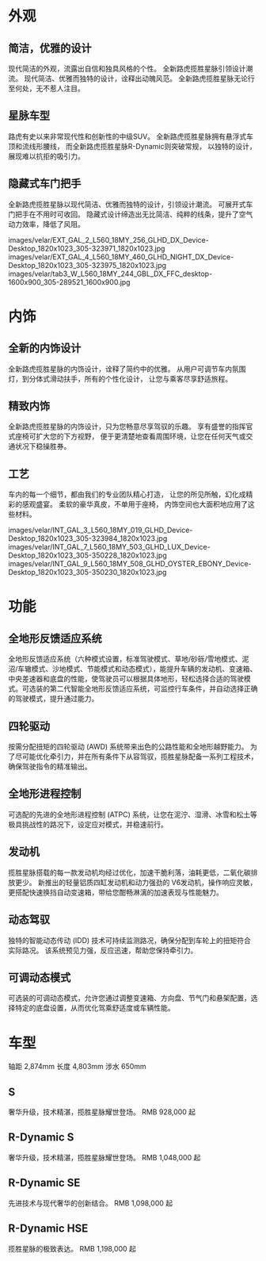 # 外观

## 简洁，优雅的设计
现代简洁的外观，流露出自信和独具风格的个性。
全新路虎揽胜星脉引领设计潮流。
现代简洁、优雅而独特的设计，诠释出动魄风范。
全新路虎揽胜星脉无论行至何处，无不惹人注目。

## 星脉车型
路虎有史以来非常现代性和创新性的中级SUV。
全新路虎揽胜星脉拥有悬浮式车顶和流线形腰线，
而全新路虎揽胜星脉R-Dynamic则突破常规，
以独特的设计，展现难以抗拒的吸引力。

## 隐藏式车门把手
全新路虎揽胜星脉以现代简洁、优雅而独特的设计，引领设计潮流。
可展开式车门把手在不用时可收回。
隐藏式设计缔造出无比简洁、纯粹的线条，提升了空气动力效率，降低了风阻。

images/velar/EXT_GAL_2_L560_18MY_256_GLHD_DX_Device-Desktop_1820x1023_305-323971_1820x1023.jpg
images/velar/EXT_GAL_4_L560_18MY_460_GLHD_NIGHT_DX_Device-Desktop_1820x1023_305-323975_1820x1023.jpg
images/velar/tab3_W_L560_18MY_244_GBL_DX_FFC_desktop-1600x900_305-289521_1600x900.jpg

# 内饰

## 全新的内饰设计
全新路虎揽胜星脉的内饰设计，诠释了简约中的优雅。
从用户可调节车内氛围灯，到分体式滑动扶手，所有的个性化设计，
让您与乘客尽享舒适旅程。

## 精致内饰
全新路虎揽胜星脉的内饰设计，只为您畅意尽享驾驭的乐趣。
享有盛誉的指挥官式座椅可扩大您的下方视野，
便于更清楚地查看周围环境，让您在任何天气或交通状况下稳操胜券。

## 工艺
车内的每一个细节，都由我们的专业团队精心打造，
让您的所见所触，幻化成精彩的感观盛宴。
柔软的豪华真皮，不单用于座椅，
内饰空间也大面积地应用了这些材料。

images/velar/INT_GAL_3_L560_18MY_019_GLHD_Device-Desktop_1820x1023_305-323984_1820x1023.jpg
images/velar/INT_GAL_7_L560_18MY_503_GLHD_LUX_Device-Desktop_1820x1023_305-350228_1820x1023.jpg
images/velar/INT_GAL_9_L560_18MY_508_GLHD_OYSTER_EBONY_Device-Desktop_1820x1023_305-350230_1820x1023.jpg

# 功能

## 全地形反馈适应系统
全地形反馈适应系统（六种模式设置，标准驾驶模式、草地/砂砾/雪地模式、泥沼/车辙模式、沙地模式、节能模式和动态模式），能提升车辆的发动机、变速箱、中央差速器和底盘的性能，使驾驶员可以根据具体地形，轻松选择合适的驾驶模式。可选装的第二代智能全地形反馈适应系统，可监控行车条件，并自动选择正确的驾驶模式，提升通过能力。

## 四轮驱动
按需分配扭矩的四轮驱动 (AWD) 系统带来出色的公路性能和全地形越野能力。 为了尽可能优化牵引力，并在所有条件下从容驾驭，揽胜星脉配备一系列工程技术，确保驾驶指令的精准输出。

## 全地形进程控制
可选配的先进的全地形进程控制 (ATPC) 系统，让您在泥泞、湿滑、冰雪和松土等极具挑战性的路况下，设定应对模式，并稳速前行。

## 发动机
揽胜星脉搭载的每一款发动机均经过优化，加速干脆利落，油耗更低，二氧化碳排放更少。 新推出的轻量铝质四缸发动机和动力强劲的 V6发动机，操作响应灵敏，更搭配快速换挡自动变速箱，带给您酣畅淋漓的加速表现与性能魅力。

## 动态驾驭
独特的智能动态传动 (IDD) 技术可持续监测路况，确保分配到车轮上的扭矩符合实际路况。 该系统预见力强，反应迅速，帮助您保持牵引力。

## 可调动态模式
可选装的可调动态模式，允许您通过调整变速箱、方向盘、节气门和悬架配置，选择特定的底盘设置，从而优化驾乘舒适度或车辆性能。

# 车型
轴距 2,874mm  长度 4,803mm  涉水 650mm

## S
奢华升级，技术精湛，揽胜星脉耀世登场。
RMB 928,000 起

## R-Dynamic S
奢华升级，技术精湛，揽胜星脉耀世登场。
RMB 1,048,000 起

## R-Dynamic SE
先进技术与现代奢华的创新结合。
RMB 1,098,000 起

## R-Dynamic HSE
揽胜星脉的极致表达。
RMB 1,198,000 起
